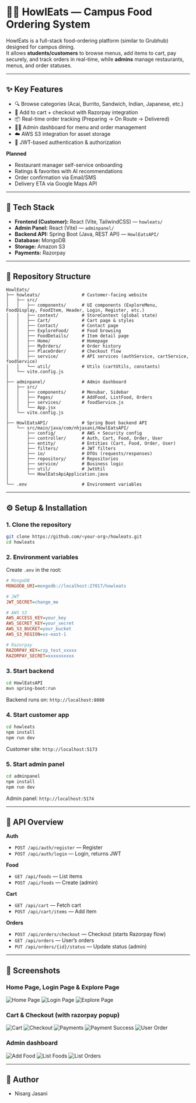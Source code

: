 # 🍔🐺 HowlEats — Campus Food Ordering System

HowlEats is a full-stack food-ordering platform (similar to Grubhub) designed for campus dining.  
It allows **students/customers** to browse menus, add items to cart, pay securely, and track orders in real-time, while **admins** manage restaurants, menus, and order statuses.

---

## ✨ Key Features
- 🔍 Browse categories (Acai, Burrito, Sandwich, Indian, Japanese, etc.)
- 🛒 Add to cart + checkout with Razorpay integration
- 📦 Real-time order tracking (Preparing → On Route → Delivered)
- 👨‍🍳 Admin dashboard for menu and order management
- ☁️ AWS S3 integration for asset storage
- 🔐 JWT-based authentication & authorization

**Planned**
- Restaurant manager self-service onboarding
- Ratings & favorites with AI recommendations
- Order confirmation via Email/SMS
- Delivery ETA via Google Maps API

---

## 🧱 Tech Stack
- **Frontend (Customer):** React (Vite, TailwindCSS) — `howleats/`
- **Admin Panel:** React (Vite) — `adminpanel/`
- **Backend API:** Spring Boot (Java, REST API) — `HowlEatsAPI/`
- **Database:** MongoDB
- **Storage:** Amazon S3
- **Payments:** Razorpay

---

## 📂 Repository Structure

```
HowlEats/
├── howleats/                # Customer-facing website
│   ├── src/
│   │   ├── components/      # UI components (ExploreMenu, FoodDisplay, FoodItem, Header, Login, Register, etc.)
│   │   ├── context/         # StoreContext (global state)
│   │   ├── Cart/            # Cart page & styles
│   │   ├── Contact/         # Contact page
│   │   ├── ExploreFood/     # Food browsing
│   │   ├── FoodDetails/     # Item detail page
│   │   ├── Home/            # Homepage
│   │   ├── MyOrders/        # Order history
│   │   ├── PlaceOrder/      # Checkout flow
│   │   ├── service/         # API services (authService, cartService, foodService)
│   │   └── util/            # Utils (cartUtils, constants)
│   └── vite.config.js
│
├── adminpanel/              # Admin dashboard
│   ├── src/
│   │   ├── components/      # Menubar, Sidebar
│   │   ├── Pages/           # AddFood, ListFood, Orders
│   │   ├── services/        # foodService.js
│   │   └── App.jsx
│   └── vite.config.js
│
├── HowlEatsAPI/             # Spring Boot backend API
│   └── src/main/java/com/nhjasani/HowlEatsAPI/
│       ├── config/          # AWS + Security config
│       ├── controller/      # Auth, Cart, Food, Order, User
│       ├── entity/          # Entities (Cart, Food, Order, User)
│       ├── filters/         # JWT filters
│       ├── io/              # DTOs (requests/responses)
│       ├── repository/      # Repositories
│       ├── service/         # Business logic
│       ├── util/            # JwtUtil
│       └── HowlEatsApiApplication.java
│
└── .env                     # Environment variables
```

---

## ⚙️ Setup & Installation

### 1. Clone the repository
```bash
git clone https://github.com/<your-org>/howleats.git
cd howleats
```

### 2. Environment variables
Create `.env` in the root:

```ini
# MongoDB
MONGODB_URI=mongodb://localhost:27017/howleats

# JWT
JWT_SECRET=change_me

# AWS S3
AWS_ACCESS_KEY=your_key
AWS_SECRET_KEY=your_secret
AWS_S3_BUCKET=your_bucket
AWS_S3_REGION=us-east-1

# Razorpay
RAZORPAY_KEY=rzp_test_xxxxx
RAZORPAY_SECRET=xxxxxxxxxx
```

### 3. Start backend
```bash
cd HowlEatsAPI
mvn spring-boot:run
```
Backend runs on: `http://localhost:8080`

### 4. Start customer app
```bash
cd howleats
npm install
npm run dev
```
Customer site: `http://localhost:5173`

### 5. Start admin panel
```bash
cd adminpanel
npm install
npm run dev
```
Admin panel: `http://localhost:5174`

---

## 🔐 API Overview

**Auth**
- `POST /api/auth/register` — Register
- `POST /api/auth/login` — Login, returns JWT

**Food**
- `GET /api/foods` — List items
- `POST /api/foods` — Create (admin)

**Cart**
- `GET /api/cart` — Fetch cart
- `POST /api/cart/items` — Add item

**Orders**
- `POST /api/orders/checkout` — Checkout (starts Razorpay flow)  
- `GET /api/orders` — User’s orders  
- `PUT /api/orders/{id}/status` — Update status (admin)

---

## 📸 Screenshots
### Home Page, Login Page & Explore Page
![Home Page](images/home.png)
![Login Page](images/login.png)
![Explore Page](images/explore.png)

### Cart & Checkout (with razorpay popup)
![Cart](images/cart.png)
![Checkout](images/checkout.png)
![Payments](images/payment.png)
![Payment Success](images/paymentSuccess.png)
![User Order](images/userOrders.png)

### Admin dashboard
![Add Food](images/addFood.png)
![List Foods](images/listFoods.png)
![List Orders](images/allOrders.png)

---

## 📄 Author
- Nisarg Jasani
